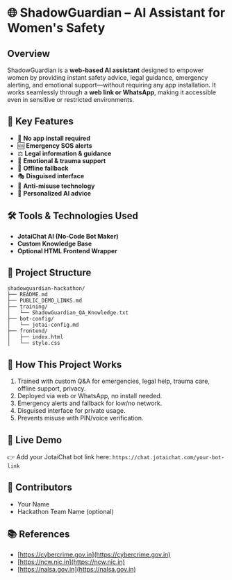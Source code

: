 # 🌐 ShadowGuardian – AI Assistant for Women's Safety

## Overview

ShadowGuardian is a **web-based AI assistant** designed to empower women by providing instant safety advice, legal guidance, emergency alerting, and emotional support—without requiring any app installation. It works seamlessly through a **web link or WhatsApp**, making it accessible even in sensitive or restricted environments.

## 🔑 Key Features

- 🚫 **No app install required**
- 🆘 **Emergency SOS alerts**
- ⚖️ **Legal information & guidance**
- 🧠 **Emotional & trauma support**
- 📡 **Offline fallback**
- 🎭 **Disguised interface**
- 🔐 **Anti-misuse technology**
- 🤖 **Personalized AI advice**

## 🛠️ Tools & Technologies Used

- **JotaiChat AI (No-Code Bot Maker)**
- **Custom Knowledge Base**
- **Optional HTML Frontend Wrapper**

## 📂 Project Structure

```
shadowguardian-hackathon/
├── README.md
├── PUBLIC_DEMO_LINKS.md
├── training/
│   └── ShadowGuardian_QA_Knowledge.txt
├── bot-config/
│   └── jotai-config.md
├── frontend/
│   ├── index.html
│   └── style.css
```

## 📄 How This Project Works

1. Trained with custom Q&A for emergencies, legal help, trauma care, offline support, privacy.
2. Deployed via web or WhatsApp, no install needed.
3. Emergency alerts and fallback for low/no network.
4. Disguised interface for private usage.
5. Prevents misuse with PIN/voice verification.

## 🔗 Live Demo

👉 Add your JotaiChat bot link here: `https://chat.jotaichat.com/your-bot-link`

## 🙌 Contributors

- Your Name
- Hackathon Team Name (optional)

## 📚 References

- [https://cybercrime.gov.in](https://cybercrime.gov.in)
- [https://ncw.nic.in](https://ncw.nic.in)
- [https://nalsa.gov.in](https://nalsa.gov.in)
